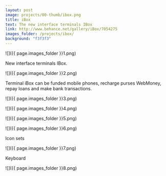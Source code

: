 ```yaml
---
layout: post
image: projects/00-thumb/ibox.png
title: iBox
text: The new interface terminals IBox
link: http://www.behance.net/gallery/iBox/7054275
images_folder: /projects/ibox/
background: "f3f3f3"
---
```

![]({{ page.images_folder  }}1.png)

New interface terminals IBox.

![]({{ page.images_folder }}2.png)

Terminal iBox can be funded mobile phones, recharge
purses WebMoney, repay loans and make bank transactions.

![]({{ page.images_folder }}3.png)

![]({{ page.images_folder }}4.png)

![]({{ page.images_folder }}5.png)

![]({{ page.images_folder }}6.png)

Icon sets

![]({{ page.images_folder }}7.png)

Keyboard

![]({{ page.images_folder }}8.png)